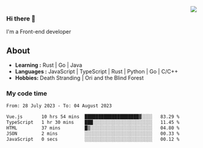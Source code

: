 <img align='right' src="https://github-readme-stats.vercel.app/api?username=strugglebak&show_icons=true">

### Hi there 👋

I'm a Front-end developer

## About

-  **Learning :** Rust | Go | Java
-  **Languages :** JavaScript | TypeScript | Rust | Python | Go | C/C++
-  **Hobbies:** Death Stranding | Ori and the Blind Forest

### My code time

<!--START_SECTION:waka-->

```txt
From: 28 July 2023 - To: 04 August 2023

Vue.js       10 hrs 54 mins  ████████████████████▓░░░░   83.29 %
TypeScript   1 hr 30 mins    ███░░░░░░░░░░░░░░░░░░░░░░   11.45 %
HTML         37 mins         █▒░░░░░░░░░░░░░░░░░░░░░░░   04.80 %
JSON         2 mins          ░░░░░░░░░░░░░░░░░░░░░░░░░   00.33 %
JavaScript   0 secs          ░░░░░░░░░░░░░░░░░░░░░░░░░   00.12 %
```

<!--END_SECTION:waka-->
